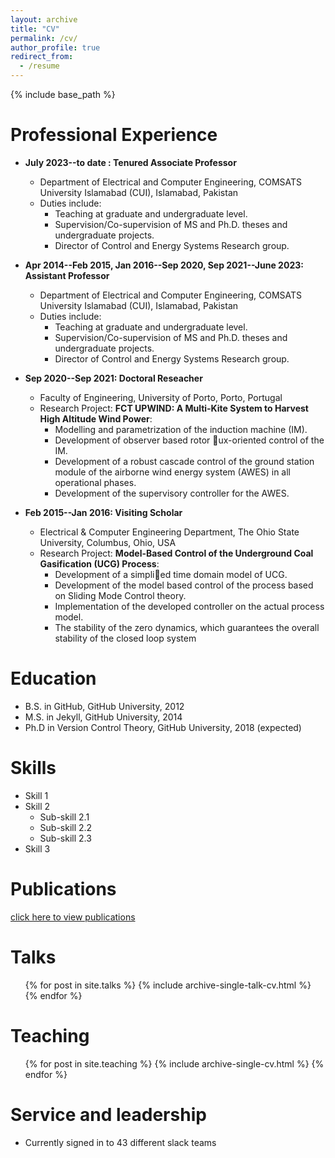 ```yaml
---
layout: archive
title: "CV"
permalink: /cv/
author_profile: true
redirect_from:
  - /resume
---
```


{% include base_path %}

Professional Experience
======
* **July 2023--to date : Tenured Associate Professor**
  * Department of Electrical and Computer Engineering, COMSATS University Islamabad (CUI), Islamabad, Pakistan
  * Duties include:
    * Teaching at graduate and undergraduate level.
    * Supervision/Co-supervision of MS and Ph.D. theses and undergraduate projects.
    * Director of Control and Energy Systems Research group.
 
* **Apr 2014--Feb 2015, Jan 2016--Sep 2020, Sep 2021--June 2023: Assistant Professor**
  * Department of Electrical and Computer Engineering, COMSATS University Islamabad (CUI), Islamabad, Pakistan
  * Duties include:
    * Teaching at graduate and undergraduate level.
    * Supervision/Co-supervision of MS and Ph.D. theses and undergraduate projects.
    * Director of Control and Energy Systems Research group.
   
* **Sep 2020--Sep 2021: Doctoral Reseacher**
  * Faculty of Engineering, University of Porto, Porto, Portugal
  * Research Project: **FCT UPWIND: A Multi-Kite System to Harvest High Altitude Wind Power**:
     * Modelling and parametrization of the induction machine (IM).
     * Development of observer based rotor ux-oriented control of the IM.
     * Development of a robust cascade control of the ground station module of the airborne wind energy system (AWES) in all operational phases.
     * Development of the supervisory controller for the AWES.
   
* **Feb 2015--Jan 2016: Visiting Scholar**
  * Electrical & Computer Engineering Department, The Ohio State University, Columbus, Ohio, USA
  * Research Project: **Model-Based Control of the Underground Coal Gasification (UCG) Process**:
    * Development of a simplied time domain model of UCG.
    * Development of the model based control of the process based on Sliding Mode Control theory.
    * Implementation of the developed controller on the actual process model.
    * The stability of the zero dynamics, which guarantees the overall stability of the closed loop system
      
Education
======
* B.S. in GitHub, GitHub University, 2012
* M.S. in Jekyll, GitHub University, 2014
* Ph.D in Version Control Theory, GitHub University, 2018 (expected)
  
Skills
======
* Skill 1
* Skill 2
  * Sub-skill 2.1
  * Sub-skill 2.2
  * Sub-skill 2.3
* Skill 3

Publications
======
[click here to view publications](https://aauppal.github.io/publications/)

Talks
======
  <ul>{% for post in site.talks %}
    {% include archive-single-talk-cv.html %}
  {% endfor %}</ul>
  
Teaching
======
  <ul>{% for post in site.teaching %}
    {% include archive-single-cv.html %}
  {% endfor %}</ul>
  
Service and leadership
======
* Currently signed in to 43 different slack teams
